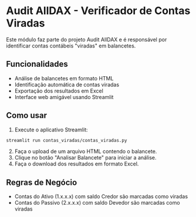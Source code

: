 # Audit AllDAX - Verificador de Contas Viradas

Este módulo faz parte do projeto Audit AllDAX e é responsável por identificar contas contábeis "viradas" em balancetes.

## Funcionalidades

- Análise de balancetes em formato HTML
- Identificação automática de contas viradas
- Exportação dos resultados em Excel
- Interface web amigável usando Streamlit

## Como usar

1. Execute o aplicativo Streamlit:
```bash
streamlit run contas_viradas/contas_viradas.py
```
2. Faça o upload de um arquivo HTML contendo o balancete.
3. Clique no botão "Analisar Balancete" para iniciar a análise.
4. Faça o download dos resultados em formato Excel.

## Regras de Negócio

- Contas do Ativo (1.x.x.x) com saldo Credor são marcadas como viradas
- Contas do Passivo (2.x.x.x) com saldo Devedor são marcadas como viradas